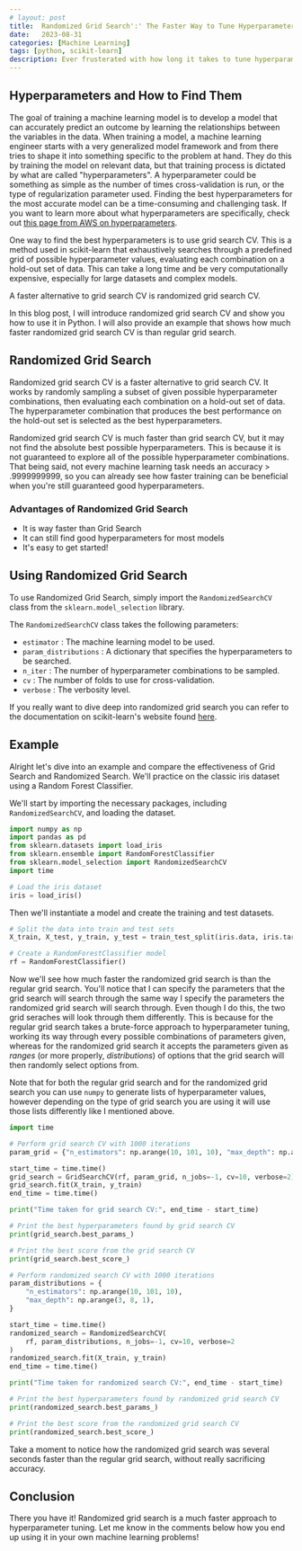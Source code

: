 ```yaml
---
# layout: post
title:  Randomized Grid Search':' The Faster Way to Tune Hyperparameters
date:   2023-08-31
categories: [Machine Learning]
tags: [python, scikit-learn]
description: Ever frusterated with how long it takes to tune hyperparameters for your machine learning model? Try scikit-learn's randomized grid search!
---
```


## Hyperparameters and How to Find Them

The goal of training a machine learning model is to develop a model that can accurately predict an outcome by learning the relationships between the variables in the data. When training a model, a machine learning engineer starts with a very generalized model framework and from there tries to shape it into something specific to the problem at hand. They do this by training the model on relevant data, but that training process is dictated by what are called "hyperparameters". A hyperparameter could be something as simple as the number of times cross-validation is run, or the type of regularization parameter used. Finding the best hyperparameters for the most accurate model can be a time-consuming and challenging task. If you want to learn more about what hyperparameters are specifically, check out [this page from AWS on hyperparameters](https://aws.amazon.com/what-is/hyperparameter-tuning/).

One way to find the best hyperparameters is to use grid search CV. This is a method used in scikit-learn that exhaustively searches through a predefined grid of possible hyperparameter values, evaluating each combination on a hold-out set of data. This can take a long time and be very computationally expensive, especially for large datasets and complex models.

A faster alternative to grid search CV is randomized grid search CV.

In this blog post, I will introduce randomized grid search CV and show you how to use it in Python. I will also provide an example that shows how much faster randomized grid search CV is than regular grid search.

## Randomized Grid Search

Randomized grid search CV is a faster alternative to grid search CV. It works by randomly sampling a subset of given possible hyperparameter combinations, then evaluating each combination on a hold-out set of data. The hyperparameter combination that produces the best performance on the hold-out set is selected as the best hyperparameters.

Randomized grid search CV is much faster than grid search CV, but it may not find the absolute best possible hyperparameters. This is because it is not guaranteed to explore all of the possible hyperparameter combinations. That being said, not every machine learning task needs an accuracy > .9999999999, so you can already see how faster training can be beneficial when you're still guaranteed good hyperparameters.

### Advantages of Randomized Grid Search

* It is way faster than Grid Search
* It can still find good hyperparameters for most models
* It's easy to get started!

## Using Randomized Grid Search

To use Randomized Grid Search, simply import the `RandomizedSearchCV` class from the `sklearn.model_selection` library.

The `RandomizedSearchCV` class takes the following parameters:

* `estimator` : The machine learning model to be used.
* `param_distributions` : A dictionary that specifies the hyperparameters to be searched.
* `n_iter` : The number of hyperparameter combinations to be sampled.
* `cv` : The number of folds to use for cross-validation.
* `verbose` : The verbosity level.

If you really want to dive deep into randomized grid search you can refer to the documentation on scikit-learn's website found [here](https://scikit-learn.org/stable/modules/generated/sklearn.model_selection.RandomizedSearchCV.html).

## Example

Alright let's dive into an example and compare the effectiveness of Grid Search and Randomized Search. We'll practice on the classic iris dataset using a Random Forest Classifier.

We'll start by importing the necessary packages, including `RandomizedSearchCV`, and loading the dataset.

```python
import numpy as np
import pandas as pd
from sklearn.datasets import load_iris
from sklearn.ensemble import RandomForestClassifier
from sklearn.model_selection import RandomizedSearchCV
import time

# Load the iris dataset
iris = load_iris()
```

Then we'll instantiate a model and create the training and test datasets.

```python
# Split the data into train and test sets
X_train, X_test, y_train, y_test = train_test_split(iris.data, iris.target, test_size=0.25)

# Create a RandomForestClassifier model
rf = RandomForestClassifier()
```

Now we'll see how much faster the randomized grid search is than the regular grid search. You'll notice that I can specify the parameters that the grid search will search through the same way I specify the parameters the randomized grid search will search through. Even though I do this, the two grid seraches will look through them differently. This is because for the regular grid search takes a brute-force approach to hyperparameter tuning, working its way through every possible combinations of parameters given, whereas for the randomized grid search it accepts the parameters given as *ranges* (or more properly, *distributions*) of options that the grid search will then randomly select options from.

Note that for both the regular grid search and for the randomized grid search you can use `numpy` to generate lists of hyperparameter values, however depending on the type of grid search you are using it will use those lists differently like I mentioned above.

```python
import time

# Perform grid search CV with 1000 iterations
param_grid = {"n_estimators": np.arange(10, 101, 10), "max_depth": np.arange(3, 8, 1)}

start_time = time.time()
grid_search = GridSearchCV(rf, param_grid, n_jobs=-1, cv=10, verbose=2)
grid_search.fit(X_train, y_train)
end_time = time.time()

print("Time taken for grid search CV:", end_time - start_time)

# Print the best hyperparameters found by grid search CV
print(grid_search.best_params_)

# Print the best score from the grid search CV
print(grid_search.best_score_)

# Perform randomized search CV with 1000 iterations
param_distributions = {
    "n_estimators": np.arange(10, 101, 10),
    "max_depth": np.arange(3, 8, 1),
}

start_time = time.time()
randomized_search = RandomizedSearchCV(
    rf, param_distributions, n_jobs=-1, cv=10, verbose=2
)
randomized_search.fit(X_train, y_train)
end_time = time.time()

print("Time taken for randomized search CV:", end_time - start_time)

# Print the best hyperparameters found by randomized grid search CV
print(randomized_search.best_params_)

# Print the best score from the randomized grid search CV
print(randomized_search.best_score_)
```

Take a moment to notice how the randomized grid search was several seconds faster than the regular grid search, without really sacrificing accuracy.

## Conclusion

There you have it! Randomized grid search is a much faster approach to hyperparameter tuning. Let me know in the comments below how you end up using it in your own machine learning problems!
